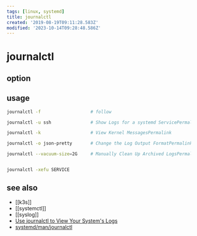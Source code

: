 ```yaml
---
tags: [linux, systemd]
title: journalctl
created: '2019-08-19T09:11:28.583Z'
modified: '2023-10-14T09:28:48.586Z'
---
```


# journalctl

## option

## usage

```sh
journalctl -f                   # follow

journalctl -u ssh               # Show Logs for a systemd ServicePermalink

journalctl -k                   # View Kernel MessagesPermalink

journalctl -o json-pretty       # Change the Log Output FormatPermalink

journalctl --vacuum-size=2G     # Manually Clean Up Archived LogsPermalink


journalctl -xefu SERVICE
```

## see also

- [[k3s]]
- [[systemctl]]
- [[syslog]]
- [Use journalctl to View Your System's Logs](https://www.linode.com/docs/quick-answers/linux/how-to-use-journalctl/)
- [systemd/man/journalctl](https://www.freedesktop.org/software/systemd/man/journalctl#-o)
